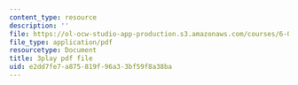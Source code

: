 ```yaml
---
content_type: resource
description: ''
file: https://ol-ocw-studio-app-production.s3.amazonaws.com/courses/6-001-structure-and-interpretation-of-computer-programs-spring-2005/e2dd7fe7a875819f96a33bf59f8a38ba_yedzRWhi-9E.pdf
file_type: application/pdf
resourcetype: Document
title: 3play pdf file
uid: e2dd7fe7-a875-819f-96a3-3bf59f8a38ba
---
```

